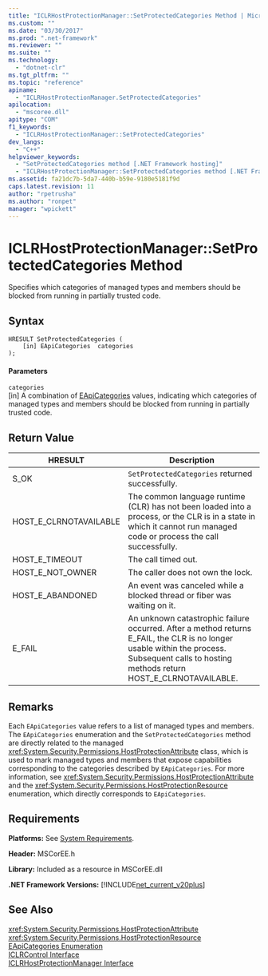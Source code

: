 ```yaml
---
title: "ICLRHostProtectionManager::SetProtectedCategories Method | Microsoft Docs"
ms.custom: ""
ms.date: "03/30/2017"
ms.prod: ".net-framework"
ms.reviewer: ""
ms.suite: ""
ms.technology: 
  - "dotnet-clr"
ms.tgt_pltfrm: ""
ms.topic: "reference"
apiname: 
  - "ICLRHostProtectionManager.SetProtectedCategories"
apilocation: 
  - "mscoree.dll"
apitype: "COM"
f1_keywords: 
  - "ICLRHostProtectionManager::SetProtectedCategories"
dev_langs: 
  - "C++"
helpviewer_keywords: 
  - "SetProtectedCategories method [.NET Framework hosting]"
  - "ICLRHostProtectionManager::SetProtectedCategories method [.NET Framework hosting]"
ms.assetid: fa21dc7b-5da7-440b-b59e-9180e5181f9d
caps.latest.revision: 11
author: "rpetrusha"
ms.author: "ronpet"
manager: "wpickett"
---
```

# ICLRHostProtectionManager::SetProtectedCategories Method
Specifies which categories of managed types and members should be blocked from running in partially trusted code.  
  
## Syntax  
  
```  
HRESULT SetProtectedCategories (  
    [in] EApiCategories  categories  
);  
```  
  
#### Parameters  
 `categories`  
 [in] A combination of [EApiCategories](../../../../docs/framework/unmanaged-api/hosting/eapicategories-enumeration.md) values, indicating which categories of managed types and members should be blocked from running in partially trusted code.  
  
## Return Value  
  
|HRESULT|Description|  
|-------------|-----------------|  
|S_OK|`SetProtectedCategories` returned successfully.|  
|HOST_E_CLRNOTAVAILABLE|The common language runtime (CLR) has not been loaded into a process, or the CLR is in a state in which it cannot run managed code or process the call successfully.|  
|HOST_E_TIMEOUT|The call timed out.|  
|HOST_E_NOT_OWNER|The caller does not own the lock.|  
|HOST_E_ABANDONED|An event was canceled while a blocked thread or fiber was waiting on it.|  
|E_FAIL|An unknown catastrophic failure occurred. After a method returns E_FAIL, the CLR is no longer usable within the process. Subsequent calls to hosting methods return HOST_E_CLRNOTAVAILABLE.|  
  
## Remarks  
 Each `EApiCategories` value refers to a list of managed types and members. The `EApiCategories` enumeration and the `SetProtectedCategories` method are directly related to the managed <xref:System.Security.Permissions.HostProtectionAttribute> class, which is used to mark managed types and members that expose capabilities corresponding to the categories described by `EApiCategories`. For more information, see <xref:System.Security.Permissions.HostProtectionAttribute> and the <xref:System.Security.Permissions.HostProtectionResource> enumeration, which directly corresponds to `EApiCategories`.  
  
## Requirements  
 **Platforms:** See [System Requirements](../../../../docs/framework/get-started/system-requirements.md).  
  
 **Header:** MSCorEE.h  
  
 **Library:** Included as a resource in MSCorEE.dll  
  
 **.NET Framework Versions:** [!INCLUDE[net_current_v20plus](../../../../includes/net-current-v20plus-md.md)]  
  
## See Also  
 <xref:System.Security.Permissions.HostProtectionAttribute>   
 <xref:System.Security.Permissions.HostProtectionResource>   
 [EApiCategories Enumeration](../../../../docs/framework/unmanaged-api/hosting/eapicategories-enumeration.md)   
 [ICLRControl Interface](../../../../docs/framework/unmanaged-api/hosting/iclrcontrol-interface.md)   
 [ICLRHostProtectionManager Interface](../../../../docs/framework/unmanaged-api/hosting/iclrhostprotectionmanager-interface.md)